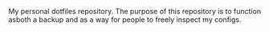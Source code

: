 My personal dotfiles repository. The purpose of this repository is to function asboth a backup and as a way for people to freely inspect my configs. 
